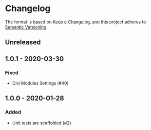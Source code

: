 # Changelog

The format is based on [Keep a Changelog](https://keepachangelog.com/en/1.0.0/),
and this project adheres to [Semantic Versioning](https://semver.org/spec/v2.0.0.html).

## Unreleased

## 1.0.1 - 2020-03-30

### Fixed

-   Divi Modules Settings (#40)

## 1.0.0 - 2020-01-28

### Added

-   Unit tests are scaffolded (#2)
